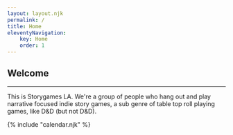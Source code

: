 ```yaml
---
layout: layout.njk
permalink: /
title: Home
eleventyNavigation:
    key: Home
    order: 1
---
```


## Welcome

***

This is Storygames LA. We're a group of people who hang out and play narrative focused indie story games, a sub genre of table top roll playing games, like D&D (but not D&D). 



{% include "calendar.njk" %}